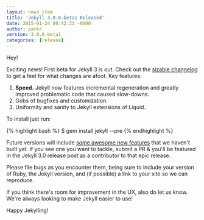 ```yaml
---
layout: news_item
title: 'Jekyll 3.0.0.beta1 Released'
date: 2015-01-24 00:42:31 -0800
author: parkr
version: 3.0.0.beta1
categories: [release]
---
```


Hey!

Exciting news! First beta for Jekyll 3 is out. Check out the [sizable
changelog](https://github.com/jekyll/jekyll/blob/v3.0.0.beta1/History.markdown#head)
to get a feel for what changes are afoot. Key features:

1. **Speed.** Jekyll now features incremental regeneration and greatly
   improved problematic code that caused slow-downs.
2. Gobs of bugfixes and customization.
3. Uniformity and sanity to Jekyll extensions of Liquid.

To install just run:

{% highlight bash %}
$ gem install jekyll --pre
{% endhighlight %}

Future versions will include [some awesome new
features](https://github.com/jekyll/jekyll/issues/3324) that we haven't
built yet. If you see one you want to tackle, submit a PR & you'll be
featured in the Jekyll 3.0 release post as a contributor to that epic
release.

Please file bugs as you encounter them, being sure to include your version
of Ruby, the Jekyll version, and (if possible) a link to your site so we
can reproduce.

If you think there's room for improvement in the UX, also do let us know.
We're always looking to make Jekyll easier to use!

Happy Jekylling!
